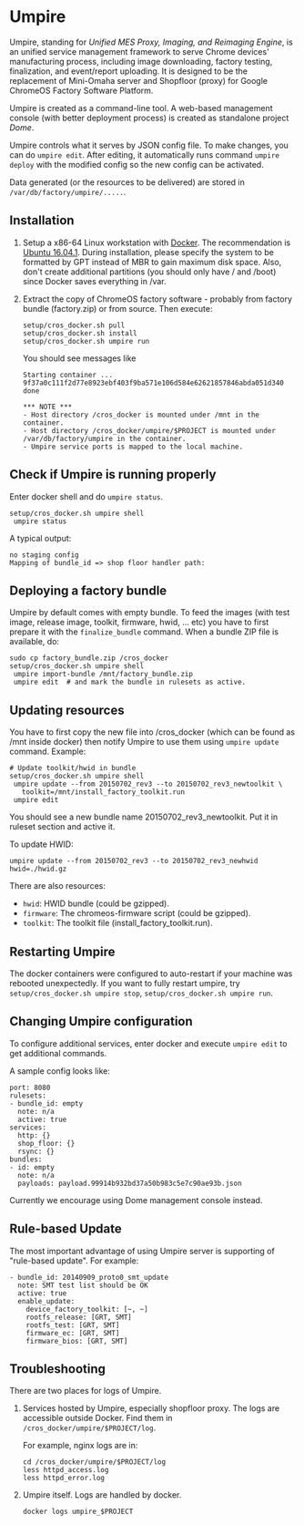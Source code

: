 Umpire
======

Umpire, standing for *Unified MES Proxy, Imaging, and Reimaging Engine*, is an
unified service management framework to serve Chrome devices' manufacturing
process, including image downloading, factory testing, finalization, and
event/report uploading. It is designed to be the replacement of Mini-Omaha
server and Shopfloor (proxy) for Google ChromeOS Factory Software Platform.

Umpire is created as a command-line tool. A web-based management console (with
better deployment process) is created as standalone project *Dome*.

Umpire controls what it serves by JSON config file. To make changes, you can do
`umpire edit`. After editing, it automatically runs command `umpire deploy` with
the modified config so the new config can be activated.

Data generated (or the resources to be delivered) are stored in
`/var/db/factory/umpire/.....`.

Installation
------------

1. Setup a x86-64 Linux workstation with [Docker](https://www.docker.com/).
   The recommendation is [Ubuntu 16.04.1](
   http://releases.ubuntu.com/16.04/ubuntu-16.04.1-server-amd64.iso).
   During installation, please specify the system to be formatted by GPT instead
   of MBR to gain maximum disk space. Also, don't create additional partitions
   (you should only have / and /boot) since Docker saves everything in /var.

2. Extract the copy of ChromeOS factory software - probably from factory bundle
   (factory.zip) or from source. Then execute:

       setup/cros_docker.sh pull
       setup/cros_docker.sh install
       setup/cros_docker.sh umpire run

   You should see messages like

       Starting container ...
       9f37a0c111f2d77e8923ebf403f9ba571e106d584e62621857846abda051d340
       done

       *** NOTE ***
       - Host directory /cros_docker is mounted under /mnt in the container.
       - Host directory /cros_docker/umpire/$PROJECT is mounted under /var/db/factory/umpire in the container.
       - Umpire service ports is mapped to the local machine.

Check if Umpire is running properly
----------------------------------
Enter docker shell and do `umpire status`.

    setup/cros_docker.sh umpire shell
     umpire status

A typical output:

    no staging config
    Mapping of bundle_id => shop floor handler path:

Deploying a factory bundle
-------------------------
Umpire by default comes with empty bundle. To feed the images (with test image,
release image, toolkit, firmware, hwid, ... etc) you have to first prepare it
with the `finalize_bundle` command. When a bundle ZIP file is available, do:

    sudo cp factory_bundle.zip /cros_docker
    setup/cros_docker.sh umpire shell
     umpire import-bundle /mnt/factory_bundle.zip
     umpire edit  # and mark the bundle in rulesets as active.

Updating resources
------------------
You have to first copy the new file into /cros_docker (which can be found as
/mnt inside docker) then notify Umpire to use them using `umpire update`
command. Example:

    # Update toolkit/hwid in bundle
    setup/cros_docker.sh umpire shell
     umpire update --from 20150702_rev3 --to 20150702_rev3_newtoolkit \
       toolkit=/mnt/install_factory_toolkit.run
     umpire edit

You should see a new bundle name 20150702_rev3_newtoolkit.  Put it in ruleset
section and active it.

To update HWID:

    umpire update --from 20150702_rev3 --to 20150702_rev3_newhwid hwid=./hwid.gz

There are also resources:
 - `hwid`: HWID bundle (could be gzipped).
 - `firmware`: The chromeos-firmware script (could be gzipped).
 - `toolkit`: The toolkit file (install_factory_toolkit.run).

Restarting Umpire
-----------------
The docker containers were configured to auto-restart if your machine was
rebooted unexpectedly. If you want to fully restart umpire, try
`setup/cros_docker.sh umpire stop`, `setup/cros_docker.sh umpire run`.

Changing Umpire configuration
-----------------------------
To configure additional services, enter docker and execute `umpire edit` to get
additional commands.

A sample config looks like:

    port: 8080
    rulesets:
    - bundle_id: empty
      note: n/a
      active: true
    services:
      http: {}
      shop_floor: {}
      rsync: {}
    bundles:
    - id: empty
      note: n/a
      payloads: payload.99914b932bd37a50b983c5e7c90ae93b.json

Currently we encourage using Dome management console instead.

Rule-based Update
-----------------
The most important advantage of using Umpire server is supporting of "rule-based
update". For example:

    - bundle_id: 20140909_proto0_smt_update
      note: SMT test list should be OK
      active: true
      enable_update:
        device_factory_toolkit: [~, ~]
        rootfs_release: [GRT, SMT]
        rootfs_test: [GRT, SMT]
        firmware_ec: [GRT, SMT]
        firmware_bios: [GRT, SMT]

Troubleshooting
---------------
There are two places for logs of Umpire.

1. Services hosted by Umpire, especially shopfloor proxy. The logs are
   accessible outside Docker. Find them in `/cros_docker/umpire/$PROJECT/log`.

   For example, nginx logs are in:

       cd /cros_docker/umpire/$PROJECT/log
       less httpd_access.log
       less httpd_error.log

2. Umpire itself. Logs are handled by docker.

       docker logs umpire_$PROJECT
